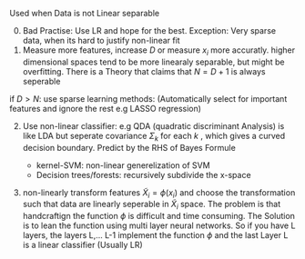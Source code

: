 Used when Data is not Linear separable

0. Bad Practise: Use LR and hope for the best. Exception: Very sparse data, when its hard to justify non-linear fit
1. Measure more features, increase $D$ or measure $x_i$ more accuratly. higher dimensional spaces tend to be more linearaly separable, but might be overfitting. There is a Theory that claims that $N=D+1$ is always seperable

if $D>N$: use sparse learning methods: (Automatically select for important features and ignore the rest e.g LASSO regression)

2. Use non-linear classifier: e.g QDA (quadratic discriminant Analysis) is like LDA but seperate covariance $\Sigma_k$ for each $k$ , which gives a curved decision boundary.
	Predict by the RHS of Bayes Formule

	- kernel-SVM: non-linear generelization of SVM
	- Decision trees/forests: recursively subdivide the x-space

3. non-linearly transform features $\tilde X_i = \phi(x_i)$ and choose the transformation such that data are linearly seperable in $\tilde X_i$ space.  The problem is  that handcraftign the function $\phi$ is difficult and time consuming. The Solution is to lean the function using multi layer neural networks. So if you have L layers, the layers L,... L-1 implement the function $\phi$ and the last Layer L is a linear classifier (Usually LR)